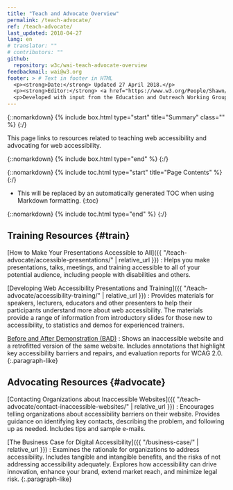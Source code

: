 ```yaml
---
title: "Teach and Advocate Overview"
permalink: /teach-advocate/
ref: /teach-advocate/
last_updated: 2018-04-27
lang: en
# translator: ""
# contributors: ""
github:
  repository: w3c/wai-teach-advocate-overview
feedbackmail: wai@w3.org
footer: > # Text in footer in HTML
  <p><strong>Date:</strong> Updated 27 April 2018.</p>
  <p><strong>Editor:</strong> <a href="https://www.w3.org/People/Shawn/">Shawn Lawton Henry</a>.</p>
  <p>Developed with input from the Education and Outreach Working Group (<a href="http://www.w3.org/WAI/EO/">EOWG</a>).</p>
---
```


{::nomarkdown}
{% include box.html type="start" title="Summary" class="" %}
{:/}

This page links to resources related to teaching web accessibility and advocating for web accessibility.

{::nomarkdown}
{% include box.html type="end" %}
{:/}

{::nomarkdown}
{% include toc.html type="start" title="Page Contents" %}
{:/}

- This will be replaced by an automatically generated TOC when using Markdown formatting.
{:toc}

{::nomarkdown}
{% include toc.html type="end" %}
{:/}

## Training Resources {#train}

[How to Make Your Presentations Accessible to All]({{ "/teach-advocate/accessible-presentations/" | relative_url }})
: Helps you make presentations, talks, meetings, and training accessible to all of your potential audience, including people with disabilities and others.

[Developing Web Accessibility Presentations and Training]({{ "/teach-advocate/accessibility-training/" | relative_url }})
: Provides materials for speakers, lecturers, educators and other presenters to help their participants understand more about web accessibility. The materials provide a range of information from introductory slides for those new to accessibility, to statistics and demos for experienced trainers.
 
[Before and After Demonstration (BAD)](https://www.w3.org/WAI/demos/bad/)
: Shows an inaccessible website and a retrofitted version of the same website. Includes annotations that highlight key accessibility barriers and repairs, and evaluation reports for WCAG 2.0.
{:.paragraph-like}

## Advocating Resources {#advocate}

[Contacting Organizations about Inaccessible Websites]({{ "/teach-advocate/contact-inaccessible-websites/" | relative_url }})
: Encourages telling organizations about accessibility barriers on their website. Provides guidance on identifying key contacts, describing the problem, and following up as needed. Includes tips and sample e-mails.

[The Business Case for Digital Accessibility]({{ "/business-case/" | relative_url }})
: Examines the rationale for organizations to address accessibility. Includes tangible and intangible benefits, and the risks of not addressing accessibility adequately. Explores how accessibility can drive innovation, enhance your brand, extend market reach, and minimize legal risk.
{:.paragraph-like}
